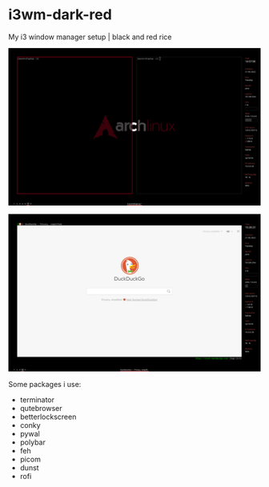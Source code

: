 # i3wm-dark-red
My i3 window manager setup | black and red rice 
   
![scrot](scrot/scrot.png)

![scrot](scrot/scrot2.png)

Some packages i use:
* terminator
* qutebrowser
* betterlockscreen
* conky
* pywal
* polybar
* feh
* picom
* dunst
* rofi
